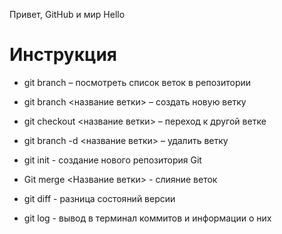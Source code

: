 Привет, GitHub и мир
Hello

# Инструкция

+ git branch – посмотреть список веток в репозитории

+ git branch <название ветки> – создать новую ветку

+ git checkout <название ветки> – переход к другой ветке

+ git branch -d <название ветки> – удалить ветку

+ git init - создание нового репозитория Git

+ Git merge <Название ветки> - слияние веток

+ git diff - разница состояний версии

+ git log - вывод в терминал коммитов и информации о них
